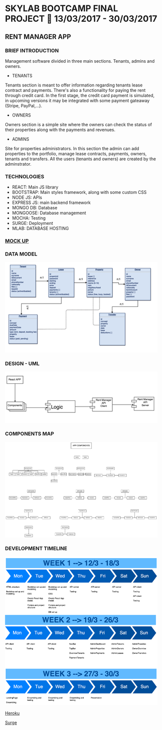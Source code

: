 # SKYLAB BOOTCAMP FINAL PROJECT 🚀 13/03/2017 - 30/03/2017

## RENT MANAGER APP

### BRIEF INTRODUCTION

Management software divided in three main sections. Tenants, admins and owners.

- TENANTS

Tenants section is meant to offer information regarding tenants lease contract and payments. There's also a functionality for paying the rent through credit card. In the first stage, the credit card payment is simulated, in upcoming versions it may be integrated with some payment gateaway (Stripe, PayPal,...).

- OWNERS

Owners section is a simple site where the owners can check the status of their properties along with the payments and revenues.

- ADMINS

Site for properties administrators. In this section the admin can add properties to the portfolio, manage lease contracts, payments, owners, tenants and transfers. All the users (tenants and owners) are created by the adminstrator.

### TECHNOLOGIES

- REACT: Main JS library
- BOOTSTRAP: Main styles framework, along with some custom CSS
- NODE JS: APIs
- EXPRESS JS: main backend framework
- MONGO DB: Database
- MONGOOSE: Database management
- MOCHA: Testing
- SURGE: Deployment
- MLAB: DATABASE HOSTING

### [MOCK UP](/docs/mock-up-web.pdf)

### DATA MODEL 
![alt text](/docs/data-model.png "Data model")

### DESIGN - UML

![alt text](/docs/design-uml.png "Design UML")

### COMPONENTS MAP

![alt text](/docs/components-map.png "Components Map")

### DEVELOPMENT TIMELINE

![alt text](/docs/timeline.png "Timeline")

[Heroku](https://floating-spire-50658.herokuapp.com)

[Surge](http://rent-manager.surge.sh/)


